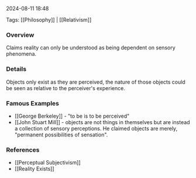 
2024-08-11 18:48

Tags: [[Philosophy]] | [[Relativism]]

### Overview
Claims reality can only be understood as being dependent on sensory phenomena.

### Details
Objects only exist as they are perceived, the nature of those objects could be seen as relative to the perceiver's experience.

### Famous Examples
- [[George Berkeley]] - "to be is to be perceived"
- [[John Stuart Mill]] - objects are not things in themselves but are instead a collection of sensory perceptions. He claimed objects are merely, "permanent possibilities of sensation".

### References
- [[Perceptual Subjectivism]]
- [[Reality Exists]]

